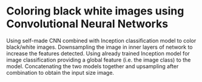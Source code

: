 # Coloring black white images using Convolutional Neural Networks

Using self-made CNN combined with Inception classification model to color black/white images. Downsampling the image in inner layers of network to increase the features detected. Using already trained Inception model for image classification providing a global feature (i.e. the image class) to the model. Concatenating the two models together and upsampling after combination to obtain the input size image.

# 
